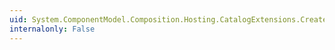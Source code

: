 ```yaml
---
uid: System.ComponentModel.Composition.Hosting.CatalogExtensions.CreateCompositionService(System.ComponentModel.Composition.Primitives.ComposablePartCatalog)
internalonly: False
---
```

